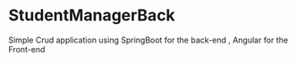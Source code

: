 # StudentManagerBack
Simple Crud application using SpringBoot for the back-end , Angular for the Front-end
